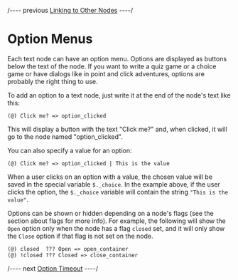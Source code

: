 
/---- previous
[Linking to Other Nodes](links.md)
----/

# Option Menus

Each text node can have an option menu. Options are displayed as buttons below the text of the node.
If you want to write a quiz game or a choice game or have dialogs like in point and click
adventures, options are probably the right thing to use.

To add an option to a text node, just write it at the end of the node's text like this:

```toothrot
(@) Click me? => option_clicked
```

This will display a button with the text "Click me?" and, when clicked, it will go to the node
named "option_clicked".

You can also specify a value for an option:

```toothrot
(@) Click me? => option_clicked | This is the value
```

When a user clicks on an option with a value, the chosen value will be saved in the special
variable `$._choice`. In the example above, if the user clicks the option, the `$._choice` variable
will contain the string `"This is the value"`.

Options can be shown or hidden depending on a node's flags (see the section about flags for more
info). For example, the following will show the `Open` option only when the node has a flag
`closed` set, and it will only show the `Close` option if that flag is not set on the node.

```toothrot
(@) closed  ??? Open => open_container
(@) !closed ??? Closed => close_container
```

/---- next
[Option Timeout](timeout.md)
----/
